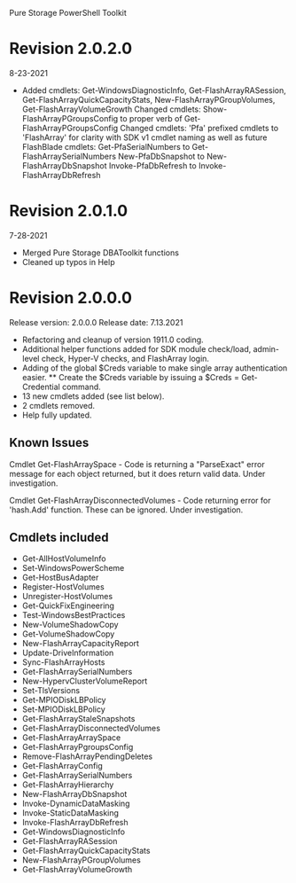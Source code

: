 Pure Storage PowerShell Toolkit

# Revision 2.0.2.0
8-23-2021
* Added cmdlets:
    Get-WindowsDiagnosticInfo, Get-FlashArrayRASession, Get-FlashArrayQuickCapacityStats, New-FlashArrayPGroupVolumes, Get-FlashArrayVolumeGrowth
    Changed cmdlets: Show-FlashArrayPGroupsConfig to proper verb of Get-FlashArrayPGroupsConfig
    Changed cmdlets: 'Pfa' prefixed cmdlets to 'FlashArray' for clarity with SDK v1 cmdlet naming as well as future FlashBlade cmdlets:
        Get-PfaSerialNumbers to Get-FlashArraySerialNumbers
        New-PfaDbSnapshot to New-FlashArrayDbSnapshot
        Invoke-PfaDbRefresh to Invoke-FlashArrayDbRefresh

# Revision 2.0.1.0
7-28-2021
* Merged Pure Storage DBAToolkit functions
* Cleaned up typos in Help

# Revision 2.0.0.0
Release version: 2.0.0.0
Release date: 7.13.2021
* Refactoring and cleanup of version 1911.0 coding.
* Additional helper functions added for SDK module check/load, admin-level check, Hyper-V checks, and FlashArray login.
* Adding of the global $Creds variable to make single array authentication easier.
** Create the $Creds variable by issuing a $Creds = Get-Credential command.
* 13 new cmdlets added (see list below).
* 2 cmdlets removed.
* Help fully updated.

## Known Issues

Cmdlet Get-FlashArraySpace - Code is returning a "ParseExact" error message for each object returned, but it does return valid data. Under investigation.

Cmdlet Get-FlashArrayDisconnectedVolumes - Code returning error for 'hash.Add' function. These can be ignored. Under investigation.

## Cmdlets included

* Get-AllHostVolumeInfo
* Set-WindowsPowerScheme
* Get-HostBusAdapter
* Register-HostVolumes
* Unregister-HostVolumes
* Get-QuickFixEngineering
* Test-WindowsBestPractices
* New-VolumeShadowCopy
* Get-VolumeShadowCopy
* New-FlashArrayCapacityReport
* Update-DriveInformation
* Sync-FlashArrayHosts
* Get-FlashArraySerialNumbers
* New-HypervClusterVolumeReport
* Set-TlsVersions
* Get-MPIODiskLBPolicy
* Set-MPIODiskLBPolicy
* Get-FlashArrayStaleSnapshots
* Get-FlashArrayDisconnectedVolumes
* Get-FlashArrayArraySpace
* Get-FlashArrayPgroupsConfig
* Remove-FlashArrayPendingDeletes
* Get-FlashArrayConfig
* Get-FlashArraySerialNumbers
* Get-FlashArrayHierarchy
* New-FlashArrayDbSnapshot
* Invoke-DynamicDataMasking
* Invoke-StaticDataMasking
* Invoke-FlashArrayDbRefresh
* Get-WindowsDiagnosticInfo
* Get-FlashArrayRASession
* Get-FlashArrayQuickCapacityStats
* New-FlashArrayPGroupVolumes
* Get-FlashArrayVolumeGrowth
